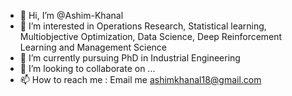 - 👋 Hi, I’m @Ashim-Khanal
- 👀 I’m interested in Operations Research, Statistical learning, Multiobjective Optimization, Data Science, Deep Reinforcement Learning and Management Science
- 🌱 I’m currently pursuing PhD in Industrial Engineering
- 💞️ I’m looking to collaborate on ...
- 📫 How to reach me : Email me ashimkhanal18@gmail.com

<!---
Ashim-Khanal/Ashim-Khanal is a ✨ special ✨ repository because its `README.md` (this file) appears on your GitHub profile.
You can click the Preview link to take a look at your changes.
--->
